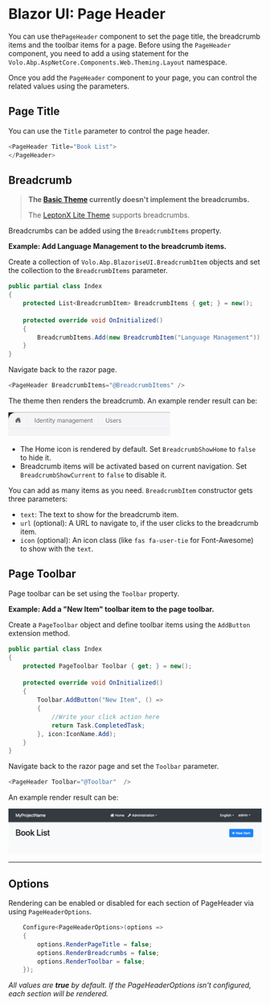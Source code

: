 # Blazor UI: Page Header

You can use the`PageHeader` component to set the page title, the breadcrumb items and the toolbar items for a page. Before using the `PageHeader` component, you need to add a using statement for the `Volo.Abp.AspNetCore.Components.Web.Theming.Layout` namespace.

Once you add the `PageHeader` component to your page, you can control the related values using the parameters. 

## Page Title

 You can use the `Title` parameter to control the page header.

```csharp
<PageHeader Title="Book List">
</PageHeader>
```

## Breadcrumb

> **The [Basic Theme](Basic-Theme.md) currently doesn't implement the breadcrumbs.**
> 
> The [LeptonX Lite Theme](../../Themes/LeptonXLite/Blazor.md) supports breadcrumbs.

Breadcrumbs can be added using the `BreadcrumbItems` property.

**Example: Add Language Management to the breadcrumb items.**

Create a collection of `Volo.Abp.BlazoriseUI.BreadcrumbItem` objects and set the collection to the `BreadcrumbItems` parameter.

```csharp
public partial class Index
{
    protected List<BreadcrumbItem> BreadcrumbItems { get; } = new();

    protected override void OnInitialized()
    {
        BreadcrumbItems.Add(new BreadcrumbItem("Language Management"));
    }
}
```

Navigate back to the razor page.

```csharp
<PageHeader BreadcrumbItems="@BreadcrumbItems" /> 
```

The theme then renders the breadcrumb. An example render result can be:

![breadcrumbs-example](../../images/breadcrumbs-example.png)

* The Home icon is rendered by default. Set `BreadcrumbShowHome` to `false` to hide it.
* Breadcrumb items will be activated based on current navigation. Set `BreadcrumbShowCurrent` to `false` to disable it.

You can add as many items as you need. `BreadcrumbItem` constructor gets three parameters:

* `text`: The text to show for the breadcrumb item.
* `url` (optional): A URL to navigate to, if the user clicks to the breadcrumb item.
* `icon` (optional): An icon class (like `fas fa-user-tie` for Font-Awesome) to show with the `text`.

## Page Toolbar

Page toolbar can be set using the `Toolbar` property.

**Example: Add  a "New Item" toolbar item to the page toolbar.**

Create a `PageToolbar` object and define toolbar items using the `AddButton` extension method. 

```csharp
public partial class Index
{
    protected PageToolbar Toolbar { get; } = new();
    
    protected override void OnInitialized()
    {
        Toolbar.AddButton("New Item", () =>
        {
            //Write your click action here
            return Task.CompletedTask;
        }, icon:IconName.Add);
    }
}
```

Navigate back to the razor page and set the `Toolbar` parameter.

```csharp
<PageHeader Toolbar="@Toolbar"  /> 
```

An example render result can be:

![breadcrumbs-example](../../images/page-header-toolbar-blazor.png)

---

## Options
Rendering can be enabled or disabled for each section of PageHeader via using `PageHeaderOptions`.

```csharp
    Configure<PageHeaderOptions>(options => 
    {
        options.RenderPageTitle = false;
        options.RenderBreadcrumbs = false;
        options.RenderToolbar = false;
    });
```

*All values are **true** by default. If the PageHeaderOptions isn't configured, each section will be rendered.*